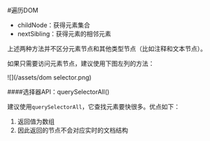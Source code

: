 #遍历DOM

* childNode：获得元素集合
* nextSibling：获得元素的相邻元素

上述两种方法并不区分元素节点和其他类型节点（比如注释和文本节点）。

如果只需要访问元素节点，建议使用下图左列的方法：

![](/assets/dom selector.png)

####选择器API：querySelectorAll()

建议使用```querySelectorAll```，它查找元素要快很多。优点如下：

1. 返回值为数组
2. 因此返回的节点不会对应实时的文档结构

